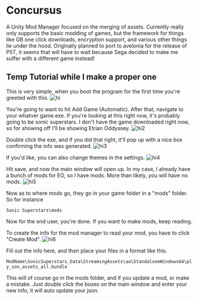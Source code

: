 
# Concursus 

A Unity Mod Manager focused on the merging of assets. Currently really only supports the basic modding of games, but the framework for things like GB one click downloads, encryption support, and various other things lie under the hood. Originally planned to port to avelonia for the release of P5T, it seems that will have to wait because Sega decided to make me suffer with a different game instead! 





## Temp Tutorial while I make a proper one

This is very simple, when you boot the program for the first time you're greeted with this. 
![hi](https://media.discordapp.net/attachments/831687902824103977/1163761650223038474/image.png?ex=6540c07f&is=652e4b7f&hm=38ab9ccc3484f057ecb53fd3b4173f01af2fb2e4c922871d4f6770352e43d21a&=)

You're going to want to hit Add Game (Automatic). After that, navigate to your whatver game.exe. If you're looking at this right now, it's probably going to be sonic superstars. I don't have the game downloaded right now, so for showing off I'll be showing Etrian Oddyssey. 
![hi2](https://media.discordapp.net/attachments/831687902824103977/1163763079520206878/Screenshot_227.png?ex=6540c1d3&is=652e4cd3&hm=6c4d91cb812adfdf5b14e3b47a402d654d8d306ea08ff5f61f0a475a3c00ddf7&=)

Double click the exe, and if you did that right, it'll pop up with a nice box confirming the info was generated. 
![hi3](https://media.discordapp.net/attachments/831687902824103977/1163761918880780330/image.png?ex=6540c0bf&is=652e4bbf&hm=36a53e1c60f049c6dd67361cbc523fde1fabb8575506aee4389d7649fac7656c&=)

If you'd like, you can also change themes in the settings. 
![hi4](https://media.discordapp.net/attachments/831687902824103977/1163761955916492820/image.png?ex=6540c0c7&is=652e4bc7&hm=1ff109ab7b8a3b0635261efd4b4023388392cc5c638780260ea92661f884a3ec&=)

Hit save, and now the main window will open up. In my case, I already have a bunch of mods for EO, so I have mods. More than likely, you will have no mods. 
![hi5](https://media.discordapp.net/attachments/831687902824103977/1163762032093429780/image.png?ex=6540c0da&is=652e4bda&hm=a0e23a9a7c9479f89278a232b10adae670add062105923a0e820a64c66d26d16&=&width=1237&height=671)

Now as to where mods go, they go in your game folder in a "mods" folder. So for instance 

`Sonic Superstars\mods`

Now for the end user, you're done. If you want to make mods, keep reading. 

To create the info for the mod manager to read your mod, you have to click "Create Mod". 
![hi6](https://media.discordapp.net/attachments/831687902824103977/1163762337455550474/image.png?ex=6540c122&is=652e4c22&hm=13bf3b98879bd685e1501e6cb1c5872e5e7684efdad89550ce3fcc060e07732d&=)

Fill out the info here, and then place your files in a format like this. 

`ModName\SonicSuperstars_Data\StreamingAssets\aa\StandaloneWindows64\ply_son_assets_all.bundle`

This will of course go in the mods folder, and if you update a mod, or make a mistake. Just double click the boxes on the main window and enter your new info, it will auto update your json. 
